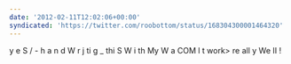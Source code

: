 ```yaml
---
date: '2012-02-11T12:02:06+00:00'
syndicated: 'https://twitter.com/roobottom/status/168304300001464320'
---
```

y e S / - h a n d W r j ti g _ thi S W i th My W a COM l t work&gt; re all y We II !
